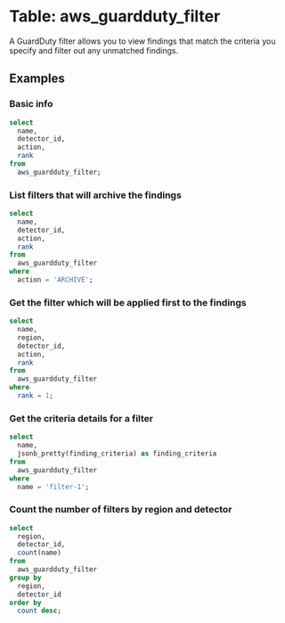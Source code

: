 # Table: aws_guardduty_filter

A GuardDuty filter allows you to view findings that match the criteria you specify and filter out any unmatched findings. 

## Examples

### Basic info

```sql
select
  name,
  detector_id,
  action,
  rank
from
  aws_guardduty_filter;
```

### List filters that will archive the findings

```sql
select
  name,
  detector_id,
  action,
  rank
from
  aws_guardduty_filter
where
  action = 'ARCHIVE';
```

### Get the filter which will be applied first to the findings

```sql
select
  name,
  region,
  detector_id,
  action,
  rank
from
  aws_guardduty_filter
where
  rank = 1;
```

### Get the criteria details for a filter

```sql
select
  name,
  jsonb_pretty(finding_criteria) as finding_criteria
from
  aws_guardduty_filter
where
  name = 'filter-1';
```

### Count the number of filters by region and detector

```sql
select
  region,
  detector_id,
  count(name)
from
  aws_guardduty_filter
group by
  region,
  detector_id
order by
  count desc;
```
